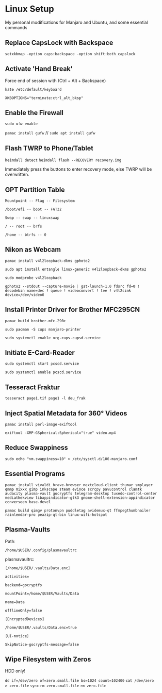 # Linux Setup
My personal modifications for Manjaro and Ubuntu, and some essential commands

## Replace CapsLock with Backspace

```setxkbmap -option caps:backspace -option shift:both_capslock```

## Activate 'Hand Break'

Force end of session with (Ctrl + Alt + Backspace)

```kate /etc/default/keyboard```

```XKBOPTIONS="terminate:ctrl_alt_bksp"```

## Enable the Firewall

```sudo ufw enable```

```pamac install gufw```  // ```sudo apt install gufw```

## Flash TWRP to Phone/Tablet
```heimdall detect```
```heimdall flash --RECOVERY recovery.img```

Immediately press the buttons to enter recovery mode, else TWRP will be overwritten.

## GPT Partition Table

```Mountpoint -- Flag -- Filesystem```

```/boot/efi -- boot -- FAT32```

```Swap -- swap -- linuxswap```

```/ -- root -- brfs```

```/home -- btrfs -- 0```



## Nikon as Webcam

```pamac install v4l2loopback-dkms gphoto2```

```sudo apt install entangle linux-generic v4l2loopback-dkms gphoto2```

```sudo modprobe v4l2loopback```

```gphoto2 --stdout --capture-movie | gst-launch-1.0 fdsrc fd=0 ! decodebin name=dec ! queue ! videoconvert ! tee ! v4l2sink device=/dev/video0```

## Install Printer Driver for Brother MFC295CN

```pamac build brother-mfc-290c```

```sudo pacman -S cups manjaro-printer```

```sudo systemctl enable org.cups.cupsd.service```

## Initiate E-Card-Reader

```sudo systemctl start pcscd.service```

```sudo systemctl enable pcscd.service```

## Tesseract Fraktur

```tesseract page1.tif page1 -l deu_frak```

## Inject Spatial Metadata for 360° Videos

```pamac install perl-image-exiftool```

```exiftool -XMP-GSpherical:Spherical="true" video.mp4```

## Reduce Swappiness

```sudo echo "vm.swappiness=10" > /etc/sysctl.d/100-manjaro.conf```


## Essential Programs

```pamac install vivaldi brave-browser nextcloud-client thunar smplayer qmmp mixxx gimp inkscape steam evince scrcpy pavucontrol clamtk audacity plasma-vault gocryptfs telegram-desktop tuxedo-control-center mediathekview libappindicator-gtk3 gnome-shell-extension-appindicator converseen base-devel```

```pamac build qimgv protonvpn puddletag avidemux-qt ffmpegthumbnailer rainlendar-pro peazip-qt-bin linux-wifi-hotspot```

## Plasma-Vaults

Path:

```/home/$USER/.config/plasmavaultrc```

plasmavaultrc:

```[/home/$USER/.vaults/Data.enc]```

```activities=```

```backend=gocryptfs```

```mountPoint=/home/$USER/Vaults/Data```

```name=Data```

```offlineOnly=false```

```[EncryptedDevices]```

```/home/$USER/.vaults/Data.enc=true```

```[UI-notice]```

```SkipNotice-gocryptfs-message=false```


## Wipe Filesystem with Zeros

HDD only!

```dd if=/dev/zero of=zero.small.file bs=1024 count=102400```
```cat /dev/zero > zero.file```
```sync```
```rm zero.small.file```
```rm zero.file```
